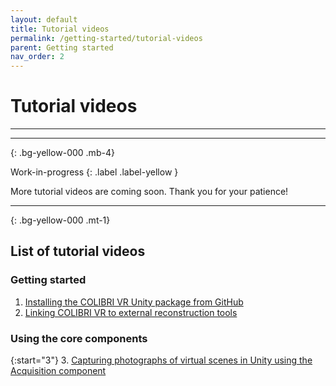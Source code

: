 ```yaml
---
layout: default
title: Tutorial videos
permalink: /getting-started/tutorial-videos
parent: Getting started
nav_order: 2
---
```


# Tutorial videos

* * *

* * *
{: .bg-yellow-000 .mb-4}

Work-in-progress
{: .label .label-yellow }

More tutorial videos are coming soon. Thank you for your patience!

* * *
{: .bg-yellow-000 .mt-1}

## List of tutorial videos

### Getting started

1. [Installing the COLIBRI VR Unity package from GitHub](https://youtu.be/X5kTmxQ_WgE)
2. [Linking COLIBRI VR to external reconstruction tools](https://youtu.be/Jc2Iyk1iY7Y)

### Using the core components

{:start="3"}
3. [Capturing photographs of virtual scenes in Unity using the Acquisition component](https://youtu.be/wshL70EglEc)
